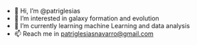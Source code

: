 - 👋 Hi, I’m @patriglesias
- 👀 I’m interested in galaxy formation and evolution
- 🌱 I’m currently learning machine Learning and data analysis
- 📫 Reach me in patriglesiasnavarro@gmail.com

<!---
patriglesias/patriglesias is a ✨ special ✨ repository because its `README.md` (this file) appears on your GitHub profile.
You can click the Preview link to take a look at your changes.
--->
